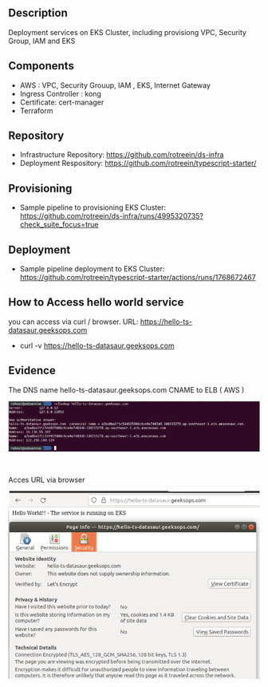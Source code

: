## Description 

Deployment services on EKS Cluster, including provisiong VPC, Security Group, IAM and EKS



## Components

* AWS : VPC, Security Grouup, IAM , EKS, Internet Gateway
* Ingress Controller : kong
* Certificate: cert-manager
* Terraform


## Repository

* Infrastructure Repository: https://github.com/rotreein/ds-infra
* Deployment Respository: https://github.com/rotreein/typescript-starter/


## Provisioning
* Sample pipeline to provisioning EKS Cluster:  https://github.com/rotreein/ds-infra/runs/4995320735?check_suite_focus=true


## Deployment
* Sample pipeline deployment to EKS Cluster: https://github.com/rotreein/typescript-starter/actions/runs/1768672467


## How to Access hello world service
you can access via curl / browser. URL: https://hello-ts-datasaur.geeksops.com
* curl -v https://hello-ts-datasaur.geeksops.com

## Evidence

The DNS name hello-ts-datasaur.geeksops.com CNAME to ELB ( AWS )

![img](img/dns.png)

<br/>

Acces URL via browser

![img](img/letsencrypt-cert.png)
